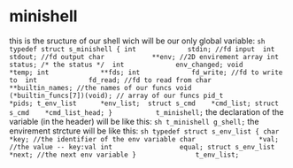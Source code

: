 # minishell

this is the sructure of our shell wich will be our only global variable:
`` sh
typedef struct s_minishell
{
	int				stdin; //fd input 
	int				stdout; //fd output
	char			**env; //2D envirement array
	int				status; /* the status */ 
	int				env_changed;
	void			*temp;
	int				**fds;
	int				fd_write; //fd to write to 
	int				fd_read; //fd to read from
	char			**builtin_names; //the names of our funcs
	void			(*builtin_funcs[7])(void); // array of our funcs
	pid_t			*pids;
	t_env_list		*env_list; 
	struct s_cmd	*cmd_list;
	struct s_cmd	*cmd_list_head;
}			t_minishell;
``
the declaration of the variable (in the header) will be like this:
`` sh
t_minishell g_shell;
``
the envirement strcture will be like this:
`` sh
typedef struct s_env_list
{
	char				*key; //the identifier of the env variable
	char				*val; //the value -- key:val
	int					equal;
	struct s_env_list	*next; //the next env variable
}				t_env_list;
``
